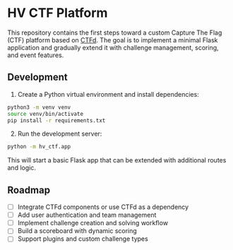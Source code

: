 # HV CTF Platform

This repository contains the first steps toward a custom Capture The Flag (CTF) platform based on [CTFd](https://github.com/CTFd/CTFd). The goal is to implement a minimal Flask application and gradually extend it with challenge management, scoring, and event features.

## Development

1. Create a Python virtual environment and install dependencies:

```bash
python3 -m venv venv
source venv/bin/activate
pip install -r requirements.txt
```

2. Run the development server:

```bash
python -m hv_ctf.app
```

This will start a basic Flask app that can be extended with additional routes and logic.

## Roadmap

- [ ] Integrate CTFd components or use CTFd as a dependency
- [ ] Add user authentication and team management
- [ ] Implement challenge creation and solving workflow
- [ ] Build a scoreboard with dynamic scoring
- [ ] Support plugins and custom challenge types
